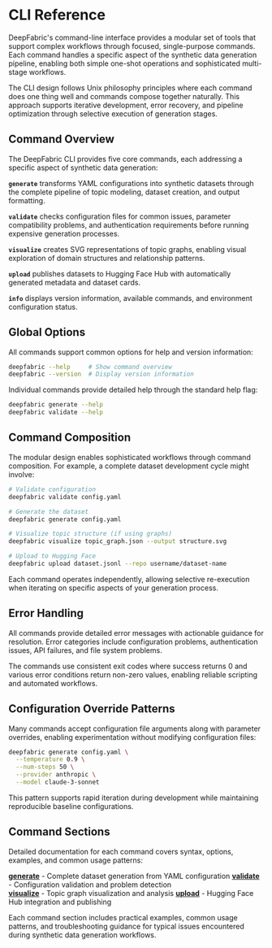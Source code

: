 # CLI Reference

DeepFabric's command-line interface provides a modular set of tools that support complex workflows through focused, single-purpose commands. Each command handles a specific aspect of the synthetic data generation pipeline, enabling both simple one-shot operations and sophisticated multi-stage workflows.

The CLI design follows Unix philosophy principles where each command does one thing well and commands compose together naturally. This approach supports iterative development, error recovery, and pipeline optimization through selective execution of generation stages.

## Command Overview

The DeepFabric CLI provides five core commands, each addressing a specific aspect of synthetic data generation:

**`generate`** transforms YAML configurations into synthetic datasets through the complete pipeline of topic modeling, dataset creation, and output formatting.

**`validate`** checks configuration files for common issues, parameter compatibility problems, and authentication requirements before running expensive generation processes.

**`visualize`** creates SVG representations of topic graphs, enabling visual exploration of domain structures and relationship patterns.

**`upload`** publishes datasets to Hugging Face Hub with automatically generated metadata and dataset cards.

**`info`** displays version information, available commands, and environment configuration status.

## Global Options

All commands support common options for help and version information:

```bash
deepfabric --help     # Show command overview
deepfabric --version  # Display version information
```

Individual commands provide detailed help through the standard help flag:

```bash
deepfabric generate --help
deepfabric validate --help
```

## Command Composition

The modular design enables sophisticated workflows through command composition. For example, a complete dataset development cycle might involve:

```bash
# Validate configuration
deepfabric validate config.yaml

# Generate the dataset
deepfabric generate config.yaml

# Visualize topic structure (if using graphs)
deepfabric visualize topic_graph.json --output structure.svg

# Upload to Hugging Face
deepfabric upload dataset.jsonl --repo username/dataset-name
```

Each command operates independently, allowing selective re-execution when iterating on specific aspects of your generation process.

## Error Handling

All commands provide detailed error messages with actionable guidance for resolution. Error categories include configuration problems, authentication issues, API failures, and file system problems.

The commands use consistent exit codes where success returns 0 and various error conditions return non-zero values, enabling reliable scripting and automated workflows.

## Configuration Override Patterns

Many commands accept configuration file arguments along with parameter overrides, enabling experimentation without modifying configuration files:

```bash
deepfabric generate config.yaml \
  --temperature 0.9 \
  --num-steps 50 \
  --provider anthropic \
  --model claude-3-sonnet
```

This pattern supports rapid iteration during development while maintaining reproducible baseline configurations.

## Command Sections

Detailed documentation for each command covers syntax, options, examples, and common usage patterns:

[**generate**](generate.md) - Complete dataset generation from YAML configuration
[**validate**](validate.md) - Configuration validation and problem detection  
[**visualize**](visualize.md) - Topic graph visualization and analysis
[**upload**](upload.md) - Hugging Face Hub integration and publishing

Each command section includes practical examples, common usage patterns, and troubleshooting guidance for typical issues encountered during synthetic data generation workflows.
